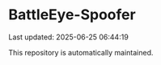 # BattleEye-Spoofer

Last updated: 2025-06-25 06:44:19

This repository is automatically maintained.
